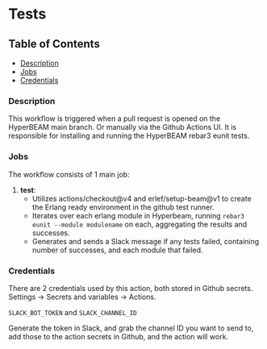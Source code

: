 # Tests

## Table of Contents
- [Description](#description)
- [Jobs](#jobs)
- [Credentials](#credentials)

### Description 
This workflow is triggered when a pull request is opened on the HyperBEAM main branch. Or manually via the Github Actions UI. It is responsible for installing and running the HyperBEAM rebar3 eunit tests.

### Jobs

The workflow consists of 1 main job:

1. **test**: 
    - Utilizes actions/checkout@v4 and erlef/setup-beam@v1 to create the Erlang ready environment in the github test runner.
    - Iterates over each erlang module in Hyperbeam, running `rebar3 eunit --module modulename` on each, aggregating the results and successes.
    - Generates and sends a Slack message if any tests failed, containing number of successes, and each module that failed.

### Credentials

There are 2 credentials used by this action, both stored in Github secrets. Settings -> Secrets and variables -> Actions. 

`SLACK_BOT_TOKEN` and `SLACK_CHANNEL_ID`

Generate the token in Slack, and grab the channel ID you want to send to, add those to the action secrets in Github, and the action will work.